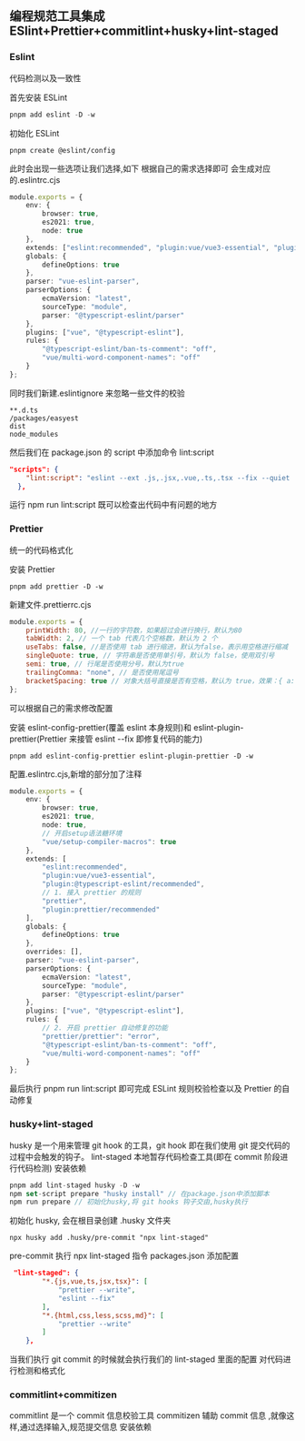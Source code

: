 ## 编程规范工具集成 ESlint+Prettier+commitlint+husky+lint-staged

### Eslint

代码检测以及一致性

首先安装 ESLint

```js
pnpm add eslint -D -w
```

初始化 ESLint

```
pnpm create @eslint/config
```

此时会出现一些选项让我们选择,如下 根据自己的需求选择即可
会生成对应的.eslintrc.cjs

```ts
module.exports = {
	env: {
		browser: true,
		es2021: true,
		node: true
	},
	extends: ["eslint:recommended", "plugin:vue/vue3-essential", "plugin:@typescript-eslint/recommended"],
	globals: {
		defineOptions: true
	},
	parser: "vue-eslint-parser",
	parserOptions: {
		ecmaVersion: "latest",
		sourceType: "module",
		parser: "@typescript-eslint/parser"
	},
	plugins: ["vue", "@typescript-eslint"],
	rules: {
		"@typescript-eslint/ban-ts-comment": "off",
		"vue/multi-word-component-names": "off"
	}
};
```

同时我们新建.eslintignore 来忽略一些文件的校验

```
**.d.ts
/packages/easyest
dist
node_modules

```

然后我们在 package.json 的 script 中添加命令 lint:script

```json
"scripts": {
    "lint:script": "eslint --ext .js,.jsx,.vue,.ts,.tsx --fix --quiet ./"
  },
```

运行 npm run lint:script 既可以检查出代码中有问题的地方

### Prettier

统一的代码格式化

安装 Prettier

```
pnpm add prettier -D -w
```

新建文件.prettierrc.cjs

```cjs
module.exports = {
	printWidth: 80, //一行的字符数，如果超过会进行换行，默认为80
	tabWidth: 2, // 一个 tab 代表几个空格数，默认为 2 个
	useTabs: false, //是否使用 tab 进行缩进，默认为false，表示用空格进行缩减
	singleQuote: true, // 字符串是否使用单引号，默认为 false，使用双引号
	semi: true, // 行尾是否使用分号，默认为true
	trailingComma: "none", // 是否使用尾逗号
	bracketSpacing: true // 对象大括号直接是否有空格，默认为 true，效果：{ a: 1 }
};
```

可以根据自己的需求修改配置

安装 eslint-config-prettier(覆盖 eslint 本身规则)和 eslint-plugin-prettier(Prettier 来接管 eslint --fix 即修复代码的能力)

```
pnpm add eslint-config-prettier eslint-plugin-prettier -D -w
```

配置.eslintrc.cjs,新增的部分加了注释

```ts
module.exports = {
	env: {
		browser: true,
		es2021: true,
		node: true,
		// 开启setup语法糖环境
		"vue/setup-compiler-macros": true
	},
	extends: [
		"eslint:recommended",
		"plugin:vue/vue3-essential",
		"plugin:@typescript-eslint/recommended",
		// 1. 接入 prettier 的规则
		"prettier",
		"plugin:prettier/recommended"
	],
	globals: {
		defineOptions: true
	},
	overrides: [],
	parser: "vue-eslint-parser",
	parserOptions: {
		ecmaVersion: "latest",
		sourceType: "module",
		parser: "@typescript-eslint/parser"
	},
	plugins: ["vue", "@typescript-eslint"],
	rules: {
		// 2. 开启 prettier 自动修复的功能
		"prettier/prettier": "error",
		"@typescript-eslint/ban-ts-comment": "off",
		"vue/multi-word-component-names": "off"
	}
};
```

最后执行 pnpm run lint:script 即可完成 ESLint 规则校验检查以及 Prettier 的自动修复

### husky+lint-staged

husky 是一个用来管理 git hook 的工具，git hook 即在我们使用 git 提交代码的过程中会触发的钩子。
lint-staged 本地暂存代码检查工具(即在 commit 阶段进行代码检测)
安装依赖

```ts
pnpm add lint-staged husky -D -w
npm set-script prepare "husky install" // 在package.json中添加脚本
npm run prepare // 初始化husky,将 git hooks 钩子交由,husky执行
```

初始化 husky, 会在根目录创建 .husky 文件夹

```
npx husky add .husky/pre-commit "npx lint-staged"
```

pre-commit 执行 npx lint-staged 指令
packages.json 添加配置

```json
 "lint-staged": {
        "*.{js,vue,ts,jsx,tsx}": [
            "prettier --write",
            "eslint --fix"
        ],
        "*.{html,css,less,scss,md}": [
            "prettier --write"
        ]
    },
```

当我们执行 git commit 的时候就会执行我们的 lint-staged 里面的配置
对代码进行检测和格式化

### commitlint+commitizen

commitlint 是一个 commit 信息校验工具
commitizen 辅助 commit 信息 ,就像这样,通过选择输入,规范提交信息
安装依赖
